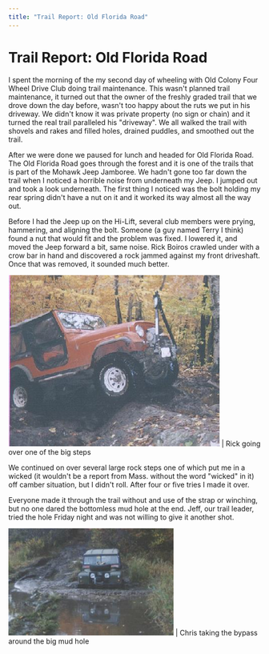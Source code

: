 ```yaml
---
title: "Trail Report: Old Florida Road"
---
```

# Trail Report: Old Florida Road

I spent the morning of the my second day of wheeling with Old Colony Four Wheel Drive Club doing trail maintenance. This wasn't planned trail maintenance, it turned out that the owner of the freshly graded trail that we drove down the day before, wasn't too happy about the ruts we put in his driveway. We didn't know it was private property (no sign or chain) and it turned the real trail paralleled his "driveway". We all walked the trail with shovels and rakes and filled holes, drained puddles, and smoothed out the trail.

After we were done we paused for lunch and headed for Old Florida Road. The Old Florida Road goes through the forest and it is one of the trails that is part of the Mohawk Jeep Jamboree. We hadn't gone too far down the trail when I noticed a horrible noise from underneath my Jeep. I jumped out and took a look underneath. The first thing I noticed was the bolt holding my rear spring didn't have a nut on it and it worked its way almost all the way out.

Before I had the Jeep up on the Hi-Lift, several club members were prying, hammering, and aligning the bolt. Someone (a guy named Terry I think) found a nut that would fit and the problem was fixed. I lowered it, and moved the Jeep forward a bit, same noise. Rick Boiros crawled under with a crow bar in hand and discovered a rock jammed against my front driveshaft. Once that was removed, it sounded much better.

![](../../img/terry/trail/rick_savoy.jpg) |  Rick going over one of the big steps

We continued on over several large rock steps one of which put me in a wicked (it wouldn't be a report from Mass. without the word "wicked" in it) off camber situation, but I didn't roll. After four or five tries I made it over.

Everyone made it through the trail without and use of the strap or winching, but no one dared the bottomless mud hole at the end. Jeff, our trail leader, tried the hole Friday night and was not willing to give it another shot.

![](../../img/terry/trail/chris_mud.jpg) |  Chris taking the bypass around the big mud hole